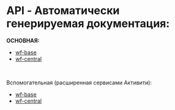 # API - <b>Автоматически генерируемая документация:</b></br>

<b>ОСНОВНАЯ:</b></br>
- [wf-base](https://api.tech.igov.org.ua/wf-base/base-igov.html)
- [wf-central](https://api.tech.igov.org.ua/wf-central/central-igov.html)
</br>

Вспомогательная (расширенная сервисами Активити):</br>
- [wf-base](https://api.tech.igov.org.ua/wf-base/base-default.html)
- [wf-central](https://api.tech.igov.org.ua/wf-central/central-default.html)

<!--
</br>
</br>
<b>Альтернативный вариант</b></br>

Статичный (более конпактно):</br>
- <a href="https://jenkins.igov.org.ua//view/new/job/-Doc/ws/wf-base/target/site/apidocs/index.html">wf-base</a>
- <a href="https://jenkins.igov.org.ua//view/new/job/-Doc/ws/wf-central/target/site/apidocs/index.html">wf-central</a>

Динамичный (Swagger online):</br>
- https://test.igov.org.ua/wf/service/api-docs/swagger-ui.html
- https://test.region.igov.org.ua/wf/service/api-docs/swagger-ui.html
-->

